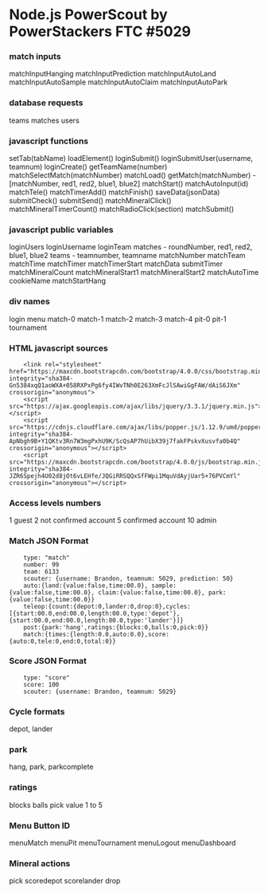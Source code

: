 # Node.js PowerScout by PowerStackers FTC #5029

### match inputs
matchInputHanging
matchInputPrediction
matchInputAutoLand
matchInputAutoSample
matchInputAutoClaim
matchInputAutoPark

### database requests
teams
matches
users

### javascript functions
setTab(tabName)
loadElement()
loginSubmit()
loginSubmitUser(username, teamnum)
loginCreate()
getTeamName(number)
matchSelectMatch(matchNumber)
matchLoad()
getMatch(matchNumber) - [matchNumber, red1, red2, blue1, blue2]
matchStart()
matchAutoInput(id)
matchTele()
matchTimerAdd()
matchFinish()
saveData(jsonData)
submitCheck()
submitSend()
matchMineralClick()
matchMineralTimerCount()
matchRadioClick(section)
matchSubmit()

### javascript public variables
loginUsers
loginUsername
loginTeam
matches - roundNumber, red1, red2, blue1, blue2
teams - teamnumber, teamname
matchNumber
matchTeam
matchTime
matchTimer
matchTimerStart
matchData
submitTimer
matchMineralCount
matchMineralStart1
matchMineralStart2
matchAutoTime
cookieName
matchStartHang

### div names
login
menu
match-0
match-1
match-2
match-3
match-4
pit-0
pit-1
tournament

### HTML javascript sources
        <link rel="stylesheet" href="https://maxcdn.bootstrapcdn.com/bootstrap/4.0.0/css/bootstrap.min.css" integrity="sha384-Gn5384xqQ1aoWXA+058RXPxPg6fy4IWvTNh0E263XmFcJlSAwiGgFAW/dAiS6JXm" crossorigin="anonymous">
        <script src="https://ajax.googleapis.com/ajax/libs/jquery/3.3.1/jquery.min.js"></script>
        <script src="https://cdnjs.cloudflare.com/ajax/libs/popper.js/1.12.9/umd/popper.min.js" integrity="sha384-ApNbgh9B+Y1QKtv3Rn7W3mgPxhU9K/ScQsAP7hUibX39j7fakFPskvXusvfa0b4Q" crossorigin="anonymous"></script>
        <script src="https://maxcdn.bootstrapcdn.com/bootstrap/4.0.0/js/bootstrap.min.js" integrity="sha384-JZR6Spejh4U02d8jOt6vLEHfe/JQGiRRSQQxSfFWpi1MquVdAyjUar5+76PVCmYl" crossorigin="anonymous"></script>

### Access levels numbers
1 guest
2 not confirmed account
5 confirmed account
10 admin

### Match JSON Format
        type: "match"
        number: 99
        team: 6133
        scouter: {username: Brandon, teamnum: 5029, prediction: 50}
        auto:{land:{value:false,time:00.0}, sample:{value:false,time:00.0}, claim:{value:false,time:00.0}, park:{value:false,time:00.0}}
        teleop:{count:{depot:0,lander:0,drop:0},cycles:[{start:00.0,end:00.0,length:00.0,type:'depot'},{start:00.0,end:00.0,length:00.0,type:'lander'}]}
        post:{park:'hang',ratings:{blocks:0,balls:0,pick:0}}
        match:{times:{length:0.0,auto:0.0},score:{auto:0,tele:0,end:0,total:0}}

### Score JSON Format
        type: "score"
        score: 100
        scouter: {username: Brandon, teamnum: 5029}

### Cycle formats
depot, lander

### park
hang, park, parkcomplete

### ratings
blocks
balls
pick
 value 1 to 5

### Menu Button ID
menuMatch
menuPit
menuTournament
menuLogout
menuDashboard


### Mineral actions
pick
scoredepot
scorelander
drop